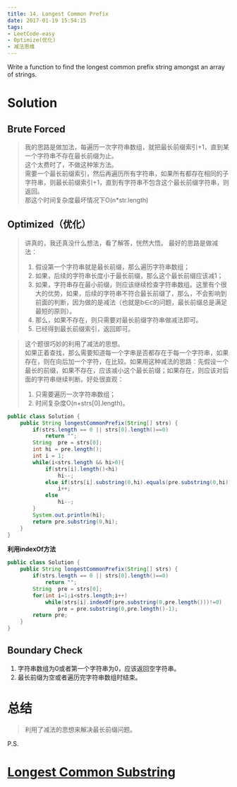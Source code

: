 ```yaml
---
title: 14. Longest Common Prefix
date: 2017-01-19 15:54:15
tags:
- LeetCode-easy
- Optimize(优化)
- 减法思维
---
```


Write a function to find the longest common prefix string amongst an array of strings.

<!--more-->

# Solution

## Brute Forced

>我的思路是做加法，每遍历一次字符串数组，就把最长前缀索引+1，直到某一个字符串不存在最长前缀为止。<br>
>这个太费时了，不做这种笨方法。<br>
>需要一个最长前缀索引，然后再遍历所有字符串，如果所有都存在相同的子字符串，则最长前缀索引+1，直到有字符串不包含这个最长前缀字符串，则返回。<br>
>那这个时间复杂度最坏情况下O(n*str.length)

## Optimized（优化）

>讲真的，我还真没什么想法，看了解答，恍然大悟。
>最好的思路是做减法：<br>
>
>1. 假设第一个字符串就是最长前缀，那么遍历字符串数组；
>2. 如果，后续的字符串长度小于最长前缀，那么这个最长前缀应该减1；
>3. 如果，字符串存在最小前缀，则应该继续检查字符串数组。这里有个很大的优势，如果，后续的字符串不符合最长前缀了，那么，不会影响到前面的判断，因为做的是减法（也就是b∈c的问题，最长前缀总是满足最短的原则）。
>4. 那么，如果不存在，则只需要对最长前缀字符串做减法即可。<br>
>5. 已经得到最长前缀索引，返回即可。

>这个题很巧妙的利用了减法的思想。<br>
>如果正着查找，那么需要知道每一个字串是否都存在于每一个字符串，如果存在，则在向后加一个字符，在比较。如果用这种减法的思路：先假设一个最长的前缀，如果不存在，应该减小这个最长前缀；如果存在，则应该对后面的字符串继续判断。好处很直观：
>
>1. 只需要遍历一次字符串数组；
>2. 时间复杂度O(n+strs[0].length)。


```java
public class Solution {
    public String longestCommonPrefix(String[] strs) {
        if(strs.length == 0 || strs[0].length()==0)
            return "";
        String  pre = strs[0];
        int hi = pre.length();
        int i = 1;
        while(i<strs.length && hi>0){
            if(strs[i].length()<hi)
                hi--;
            else if(strs[i].substring(0,hi).equals(pre.substring(0,hi)))
                i++;
            else
                hi--;
        }
        System.out.println(hi);
        return pre.substring(0,hi);
    }
}
```

**利用indexOf方法**

```java
public class Solution {
    public String longestCommonPrefix(String[] strs) {
        if(strs.length == 0 || strs[0].length()==0)
            return "";
        String  pre = strs[0];
        for(int i=1;i<strs.length;i++)
            while(strs[i].indexOf(pre.substring(0,pre.length()))!=0)
                pre = pre.substring(0,pre.length()-1);
        return pre;
    }
}
```

## Boundary Check

1. 字符串数组为0或者第一个字符串为0，应该返回空字符串。
2. 最长前缀为空或者遍历完字符串数组时结束。

# 总结

>利用了减法的思想来解决最长前缀问题。

P.S.

# <a href="https://war3cdota.github.io/2017/01/22/Longest-Common-Substring/">Longest Common Substring</a>